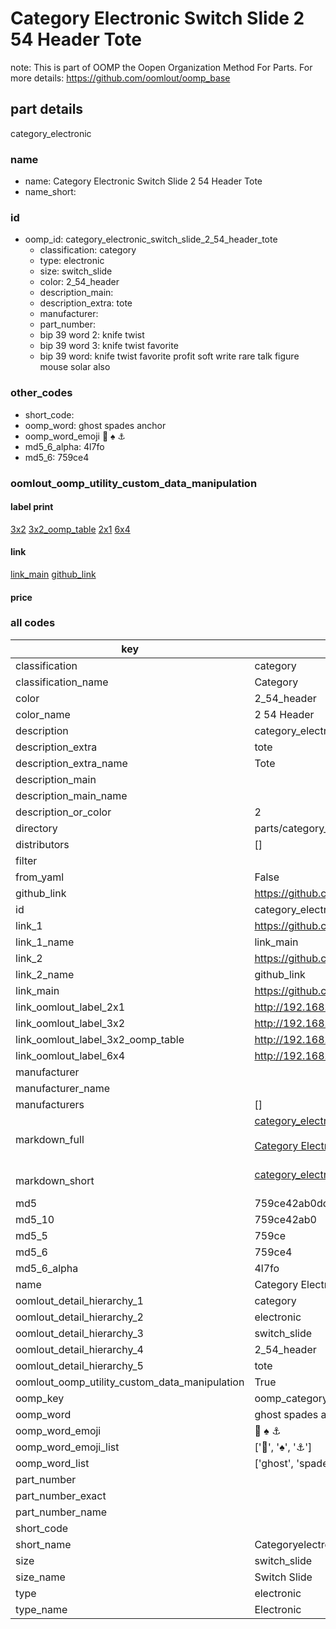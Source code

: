 # Category Electronic Switch Slide 2 54 Header Tote  

note: This is part of OOMP the Oopen Organization Method For Parts. For more details: https://github.com/oomlout/oomp_base

##  part details



category_electronic

### name
* name: Category Electronic Switch Slide 2 54 Header Tote
* name_short: 
### id
* oomp_id: category_electronic_switch_slide_2_54_header_tote
  * classification: category
  * type: electronic
  * size: switch_slide
  * color: 2_54_header
  * description_main: 
  * description_extra: tote
  * manufacturer: 
  * part_number: 
  * bip 39 word 2: knife twist
  * bip 39 word 3: knife twist favorite
  * bip 39 word: knife twist favorite profit soft write rare talk figure mouse solar also

### other_codes
* short_code: 
* oomp_word: ghost spades anchor
* oomp_word_emoji :ghost: :spades: :anchor:
* md5_6_alpha: 4l7fo
* md5_6: 759ce4






### oomlout_oomp_utility_custom_data_manipulation
#### label print
[3x2](http://192.168.1.245:1112/?label=oomp%204l7fo)
[3x2_oomp_table](http://192.168.1.107:1112/?label=oomp%204l7fo)
[2x1](http://192.168.1.242:1112/?label=oomp%204l7fo)
[6x4](http://192.168.1.55:1112/?label=oomp%204l7fo)    

#### link

[link_main](https://github.com/oomlout/oomlout_oomp_current_version_messy/tree/main/parts/category_electronic_switch_slide_2_54_header_tote) [github_link](https://github.com/oomlout/oomlout_oomp_part_src/tree/main/parts/category_electronic_switch_slide_2_54_header_tote)                             

#### price







### all codes 
| key | value |  
| --- | --- |  
| classification | category |  
| classification_name | Category |  
| color | 2_54_header |  
| color_name | 2 54 Header |  
| description | category_electronic |  
| description_extra | tote |  
| description_extra_name | Tote |  
| description_main |  |  
| description_main_name |  |  
| description_or_color | 2  |  
| directory | parts/category_electronic_switch_slide_2_54_header_tote |  
| distributors | [] |  
| filter |  |  
| from_yaml | False |  
| github_link | https://github.com/oomlout/oomlout_oomp_part_src/tree/main/parts/category_electronic_switch_slide_2_54_header_tote |  
| id | category_electronic_switch_slide_2_54_header_tote |  
| link_1 | https://github.com/oomlout/oomlout_oomp_current_version_messy/tree/main/parts/category_electronic_switch_slide_2_54_header_tote |  
| link_1_name | link_main |  
| link_2 | https://github.com/oomlout/oomlout_oomp_part_src/tree/main/parts/category_electronic_switch_slide_2_54_header_tote |  
| link_2_name | github_link |  
| link_main | https://github.com/oomlout/oomlout_oomp_current_version_messy/tree/main/parts/category_electronic_switch_slide_2_54_header_tote |  
| link_oomlout_label_2x1 | http://192.168.1.242:1112/?label=oomp%204l7fo |  
| link_oomlout_label_3x2 | http://192.168.1.245:1112/?label=oomp%204l7fo |  
| link_oomlout_label_3x2_oomp_table | http://192.168.1.107:1112/?label=oomp%204l7fo |  
| link_oomlout_label_6x4 | http://192.168.1.55:1112/?label=oomp%204l7fo |  
| manufacturer |  |  
| manufacturer_name |  |  
| manufacturers | [] |  
| markdown_full | [category_electronic_switch_slide_2_54_header_tote](https://github.com/oomlout/oomlout_oomp_current_version_messy/tree/main/parts/category_electronic_switch_slide_2_54_header_tote)<br>[](https://github.com/oomlout/oomlout_oomp_current_version_messy/tree/main/parts/category_electronic_switch_slide_2_54_header_tote)<br>[Category Electronic Switch Slide 2 54 Header Tote](https://github.com/oomlout/oomlout_oomp_current_version_messy/tree/main/parts/category_electronic_switch_slide_2_54_header_tote)<br><br> |  
| markdown_short | [category_electronic_switch_slide_2_54_header_tote](https://github.com/oomlout/oomlout_oomp_current_version_messy/tree/main/parts/category_electronic_switch_slide_2_54_header_tote)<br><br> |  
| md5 | 759ce42ab0dd9643fa672abca83ae3dd |  
| md5_10 | 759ce42ab0 |  
| md5_5 | 759ce |  
| md5_6 | 759ce4 |  
| md5_6_alpha | 4l7fo |  
| name | Category Electronic Switch Slide 2 54 Header Tote |  
| oomlout_detail_hierarchy_1 | category |  
| oomlout_detail_hierarchy_2 | electronic |  
| oomlout_detail_hierarchy_3 | switch_slide |  
| oomlout_detail_hierarchy_4 | 2_54_header |  
| oomlout_detail_hierarchy_5 | tote |  
| oomlout_oomp_utility_custom_data_manipulation | True |  
| oomp_key | oomp_category_electronic_switch_slide_2_54_header_tote |  
| oomp_word | ghost spades anchor |  
| oomp_word_emoji | :ghost: :spades: :anchor: |  
| oomp_word_emoji_list | [':ghost:', ':spades:', ':anchor:'] |  
| oomp_word_list | ['ghost', 'spades', 'anchor'] |  
| part_number |  |  
| part_number_exact |  |  
| part_number_name |  |  
| short_code |  |  
| short_name | Categoryelectronic |  
| size | switch_slide |  
| size_name | Switch Slide |  
| type | electronic |  
| type_name | Electronic |  
